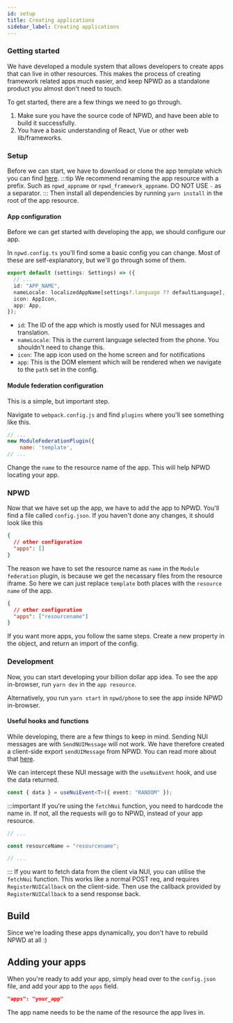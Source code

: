 ```yaml
---
id: setup
title: Creating applications
sidebar_label: Creating applications
---
```


### Getting started

We have developed a module system that allows developers to create apps that can live in other resources. This makes the
process of creating framework related apps much easier, and keep NPWD as a standalone product you almost don't need to
touch.

To get started, there are a few things we need to go through.

1. Make sure you have the source code of NPWD, and have been able to build it successfully.
2. You have a basic understanding of React, Vue or other web lib/frameworks.

### Setup

Before we can start, we have to download or clone the app template which you can
find [here](https://github.com/project-error/npwd-app-template).
:::tip We recommend renaming the app resource with a prefix. Such as `npwd_appname` or `npwd_framework_appname`. DO NOT
USE `-` as a separator.
:::
Then install all dependencies by running `yarn install` in the root of the app resource.

#### App configuration

Before we can get started with developing the app, we should configure our app.

In `npwd.config.ts` you'll find some a basic config you can change. Most of these are self-explanatory, but we'll go
through some of them.

```ts
export default (settings: Settings) => ({
  // ...
  id: "APP_NAME",
  nameLocale: localizedAppName[settings?.language ?? defaultLanguage],
  icon: AppIcon,
  app: App,
});
```

- `id`: The ID of the app which is mostly used for NUI messages and translation.
- `nameLocale`: This is the current language selected from the phone. You shouldn't need to change this.
- `icon`: The app icon used on the home screen and for notifications
- `app`: This is the DOM element which will be rendered when we navigate to the `path` set in the config.

#### Module federation configuration

This is a simple, but important step.

Navigate to `webpack.config.js` and find `plugins` where you'll see something like this.

```js
// ...
new ModuleFederationPlugin({
	name: 'template',
// ...
```

Change the `name` to the resource name of the app. This will help NPWD locating your app.

### NPWD

Now that we have set up the app, we have to add the app to NPWD. You'll find a file called `config.json`. If you
haven't done any changes, it should look like this

```json
{
  // other configuration
  "apps": []
}
```

The reason we have to set the resource name as `name` in the `Module federation` plugin, is because we get the necassary
files from the resource iframe. So here we can just replace `template` both places with the `resource name` of the app.

```json
{
  // other configuration
  "apps": ["resourcename"]
}
```

If you want more apps, you follow the same steps. Create a new property in the object, and return an import of the
config.

### Development

Now, you can start developing your billion dollar app idea. To see the app in-browser, run `yarn dev` in
the `app resource`.

Alternatively, you run `yarn start` in `npwd/phone` to see the app inside NPWD in-browser.

#### Useful hooks and functions

While developing, there are a few things to keep in mind. Sending NUI messages are with `SendNUIMessage` will not work.
We have therefore created a client-side export `sendUIMessage` from NPWD. You can read more about
that [here](https://projecterror.dev/docs/npwd/api/client-exports).

We can intercept these NUI message with the `useNuiEvent` hook, and use the data returned.

```ts
const { data } = useNuiEvent<T>({ event: "RANDOM" });
```

:::important
If you're using the `fetchNui` function, you need to hardcode the name in. If not, all the requests will go to NPWD, instead of your app resource.

```js
// ...

const resourceName = "resourcename";

// ...
```

:::
If you want to fetch data from the client via NUI, you can utilise the `fetchNui` function. This works like a normal
POST req, and requires `RegisterNUICallback` on the client-side. Then use the callback provided by `RegisterNUICallback`
to a send response back.

## Build

Since we're loading these apps dynamically, you don't have to rebuild NPWD at all :)

## Adding your apps

When you're ready to add your app, simply head over to the `config.json` file, and add your app to the `apps` field.

```json
"apps": "your_app"
```

The app name needs to be the name of the resource the app lives in.
